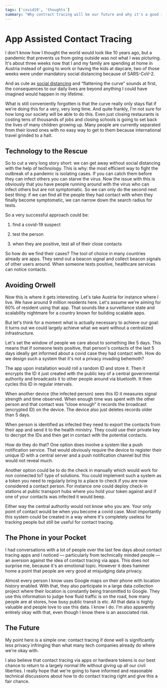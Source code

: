 ```yaml
---
tags: ['covid19', 'thoughts']
summary: "Why contract tracing will be our future and why it's a good idea."
---
```


# App Assisted Contact Tracing

I don't know how I thought the world would look like 10 years ago, but a
pandemic that prevents us from going outside was not what I was picturing.
It's about three weeks now that I and my family are spending at home in
Austria instead of going to work or having the kids at daycare, two of
those weeks were under mandatory social distancing because of SARS-CoV-2.

And as cute as [social distancing](https://en.wikipedia.org/wiki/Social_distancing)
and “flattening the curve” sounds at first, the consequences to our daily
lives are beyond anything I could have imagined would happen in my
lifetime.

What is still conveniently forgotten is that the curve really only stays
flat if we're doing this for a very, very long time.  And quite frankly,
I'm not sure for how long our society will be able to do this.  Even just
closing restaurants is costing tens of thousands of jobs and closing
schools is going to set back the lives of many children growing up.  Many
people are currently separated from their loved ones with no easy way to
get to them because international travel grinded to a halt.

## Technology to the Rescue

So to cut a very long story short: we can get away without social
distancing with the help of technology.  This is why: the most efficient
way to fight the outbreak of a pandemic is isolating cases.  If you can
catch them before they can infect others you can starve the virus.  Now
the issue with this is obviously that you have people running around with
the virus who can infect others but are not symptomatic.  So we can only
do the second next best thing: if we can find all the people they had
contact with when they finally become symptomatic, we can narrow down the
search radius for tests.

So a very successful approach could be:

1. find a covid-19 suspect

1. test the person

1. when they are positive, test all of their close contacts

So how do we find their cases?  The tool of choice in many countries
already are apps.  They send out a beacon signal and collect beacon
signals of other users around.  When someone tests positive, healthcare
services can notice contacts.

## Avoiding Orwell

Now this is where it gets interesting.  Let's take Austria for instance
where I live.  We have around 9 million residents here.  Let's assume
we're aiming for 60% of resident using that app.  That sounds like a
surveillance state and scalability nightmare for a country known for
building scalable apps.

But let's think for a moment what is actually necessary to achieve our
goal: it turns out we could largely achieve what we want without a
centralized infrastructure.

Let's set the window of people we care about to something like 5 days.
This means that if someone tests positive, that person's contacts of the
last 5 days ideally get informed about a covid case they had contact with.
How do we design such a system that it's not a privacy invading behemoth?

The app upon installation would roll a random ID and store it.  Then it
encrypts the ID it just created with the public key of a central
governmental authority and broadcasts it to other people around via
bluetooth.  It then cycles this ID in regular intervals.

When another device (the infected person) sees this ID it measures signal
strength and time observed.  When enough time was spent with the other
person and that contact was “close enough” it records the broadcast
(encrypted ID) on the device.  The device also just deletes records older
than 5 days.

When person is identified as infected they need to export the contacts
from their app and send it to the health ministry.  They could use their
private key to decrypt the IDs and then get in contact with the
potential contacts.

How do they do that?  One option does involve a system like a push
notification service.  That would obviously require the device to register
their unique ID with a central server and a push notification channel but
this would not reveal much.

Another option could be to do the check in manually which would work for
non connected IoT type of solutions.  You could implement such a system as
a token you need to regularly bring to a place to check if you are now
considered a contact person.  For instance one could deploy check-in
stations at public transport hubs where you hold your token against and if
one of your contacts was infected it would beep.

Either way the central authority would not know who you are.  Your only
point of contact would be when you become a covid case.  Most importantly
this system could be created in a way where it's completely useless for
tracking people but still be useful for contact tracing.

## The Phone in your Pocket

I had conversations with a lot of people over the last few days about
contact tracing apps and I noticed — particularly from technically minded
people — an aversion against the idea of contact tracing via apps.  This
does not surprise me, because it's an emotional topic.  However it does
hammer home a point that people are very good at misjudging data privacy.

Almost every person I know uses Google maps on their phone with location
history enabled.  With that, they also participate in a large data
collection project where their location is constantly being transmitted to
Google.  They use this information to judge how fluid traffic is on the
road, how many people are at stores, how busy public transit is etc.  All
that data is highly valuable and people love to use this data.  I know I
do.  I'm also apparently entirely okay with that, even though I know there
is an associated risk.

## The Future

My point here is a simple one: contact tracing if done well is
significantly less privacy infringing than what many tech companies
already do where we're okay with.

I also believe that contact tracing via apps or hardware tokens is our
best chance to return to a largely normal life without giving up all our
civil liberties.  I really hope that we're going to have informed and
reasonable technical discussions about how to do contact tracing right and
give this a fair chance.
